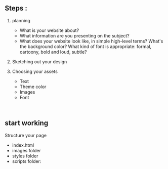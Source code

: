 ## Steps :

1.  planning

    - What is your website about?

    * What information are you presenting on the subject?
    * What does your website look like, in simple high-level terms? What's the background color? What kind of font is appropriate: formal, cartoony, bold and loud, subtle?

2.  Sketching out your design

3.  Choosing your assets
    - Text
    - Theme color
    - Images
    - Font

&nbsp;

## start working

Structure your page

- index.html
- images folder
- styles folder
- scripts folder:
